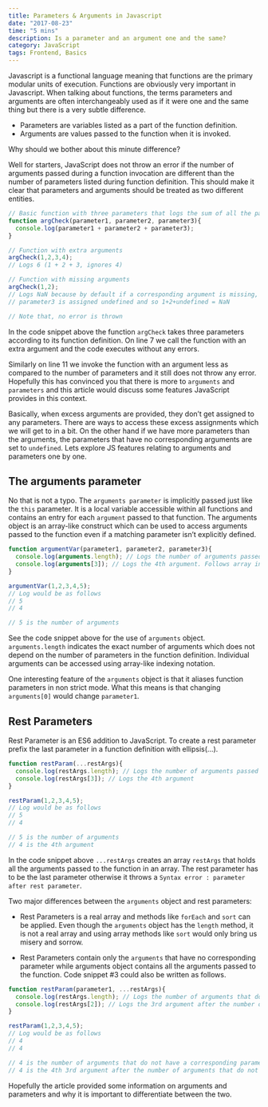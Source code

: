 ```yaml
---
title: Parameters & Arguments in Javascript
date: "2017-08-23"
time: "5 mins"
description: Is a parameter and an argument one and the same?
category: JavaScript
tags: Frontend, Basics
---
```


Javascript is a functional language meaning that functions are the primary
modular units of execution. Functions are obviously very important in
Javascript. When talking about functions, the terms parameters and arguments
are often interchangeably used as if it were one and the same thing but there
is a very subtle difference.

-   Parameters are variables listed as a part of the function definition.
-   Arguments are values passed to the function when it is invoked.

Why should we bother about this minute difference?

Well for starters, JavaScript does not throw an error if the number of
arguments passed during a function invocation are different than the number of
parameters listed during function definition. This should make it clear that
parameters and arguments should be treated as two different entities.

```js
// Basic function with three parameters that logs the sum of all the parameters
function argCheck(parameter1, parameter2, parameter3){
  console.log(parameter1 + parameter2 + parameter3);
}

// Function with extra arguments
argCheck(1,2,3,4);
// Logs 6 (1 + 2 + 3, ignores 4)

// Function with missing arguments
argCheck(1,2);
// Logs NaN because by default if a corresponding argument is missing, it is set to undefined.
// parameter3 is assigned undefined and so 1+2+undefined = NaN

// Note that, no error is thrown
```

In the code snippet above the function `argCheck` takes three parameters
according to its function definition. On line 7 we call the function with an
extra argument and the code executes without any errors.

Similarly on line 11 we invoke the function with an argument less as compared
to the number of parameters and it still does not throw any error. Hopefully
this has convinced you that there is more to `arguments` and `parameters` and
this article would discuss some features JavaScript provides in this context.

Basically, when excess arguments are provided, they don’t get assigned to any
parameters. There are ways to access these excess assignments which we will
get to in a bit. On the other hand if we have more parameters than the
arguments, the parameters that have no corresponding arguments are set to
`undefined`. Lets explore JS features relating to arguments and parameters one
by one.

## The arguments parameter

No that is not a typo. The `arguments parameter` is implicitly passed just like
the `this` parameter. It is a local variable accessible within all functions
and contains an entry for each `argument` passed to that function. The
arguments object is an array-like construct which can be used to access
arguments passed to the function even if a matching parameter isn’t explicitly
defined.

```js
function argumentVar(parameter1, parameter2, parameter3){
  console.log(arguments.length); // Logs the number of arguments passed.
  console.log(arguments[3]); // Logs the 4th argument. Follows array indexing notations.
}

argumentVar(1,2,3,4,5);
// Log would be as follows
// 5
// 4

// 5 is the number of arguments
```

See the code snippet above for the use of `arguments` object.
`arguments.length` indicates the exact number of arguments which does not
depend on the number of parameters in the function definition. Individual
arguments can be accessed using array-like indexing notation.

One interesting feature of the `arguments` object is that it aliases function
parameters in non strict mode. What this means is that changing `arguments[0]`
would change `parameter1`.

## Rest Parameters

Rest Parameter is an ES6 addition to JavaScript. To create a rest parameter
prefix the last parameter in a function definition with ellipsis(…).

```js
function restParam(...restArgs){
  console.log(restArgs.length); // Logs the number of arguments passed
  console.log(restArgs[3]); // Logs the 4th argument
}

restParam(1,2,3,4,5);
// Log would be as follows
// 5
// 4

// 5 is the number of arguments
// 4 is the 4th argument
```

In the code snippet above `...restArgs` creates an array `restArgs` that holds
all the arguments passed to the function in an array. The rest parameter has to
be the last parameter otherwise it throws a `Syntax error : parameter after
rest parameter`.

Two major differences between the `arguments` object and rest parameters:

-   Rest Parameters is a real array and methods like `forEach` and `sort` can be
    applied. Even though the `arguments` object has the `length` method, it is not
    a real array and using array methods like `sort` would only bring us misery and
    sorrow.

-   Rest Parameters contain only the `arguments` that have no corresponding
    parameter while arguments object contains all the arguments passed to the
    function. Code snippet #3 could also be written as follows.

```js
function restParam(parameter1, ...restArgs){
  console.log(restArgs.length); // Logs the number of arguments that do not have a corresponding parameter
  console.log(restArgs[2]); // Logs the 3rd argument after the number of arguments that do not have a corresponding parameter
}

restParam(1,2,3,4,5);
// Log would be as follows
// 4
// 4

// 4 is the number of arguments that do not have a corresponding parameter
// 4 is the 4th 3rd argument after the number of arguments that do not have a corresponding parameter
```

Hopefully the article provided some information on arguments and parameters and
why it is important to differentiate between the two.

